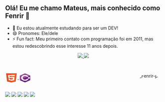 ## Olá! Eu me chamo Mateus, mais conhecido como Fenrir 👋

- 🌱 Eu estou atualmente estudando para ser um DEV!
- 😄 Pronomes: Ele/dele
- ⚡ Fun fact: Meu primeiro contato com programação foi em 2011, mas estou redescobrindo esse interesse 11 anos depois.

<div align="center">
  <a href="https://github.com/MattFenrir">
  <img height="180em" src="https://github-readme-stats.vercel.app/api?username=MattFenrir&show_icons=true&theme=vue-dark&include_all_commits=true&count_private=true"/>
  <img height="180em" src="https://github-readme-stats.vercel.app/api/top-langs/?username=MattFenrir&layout=compact&langs_count=7&theme=vue-dark"/>
</div>

##  
  
<div style="display: inline_block"><br>
  <img align="center" alt="Fenrir-HTML" height="30" width="40" src="https://raw.githubusercontent.com/devicons/devicon/master/icons/html5/html5-original.svg">
  <img align="center" alt="Fenrir-Csharp" height="30" width="40" src="https://raw.githubusercontent.com/devicons/devicon/master/icons/csharp/csharp-original.svg">
  <img align="right" alt="Fenrir-pic" height="150" style="border-radius:50px;" src="https://i.imgur.com/lV3mCFl.png">
</div>
  
##
  
<div>
  <a href="https://instagram.com/mattxfenrir" target="_blank"><img src="https://img.shields.io/badge/-Instagram-%23E4405F?style=for-the-badge&logo=instagram&logoColor=white" target="_blank"></a>
 	<a href="https://www.twitch.tv/FenrirMatt" target="_blank"><img src="https://img.shields.io/badge/Twitch-9146FF?style=for-the-badge&logo=twitch&logoColor=white" target="_blank"></a>
 <a href="https://discord.gg/Fenrir#3384" target="_blank"><img src="https://img.shields.io/badge/Discord-7289DA?style=for-the-badge&logo=discord&logoColor=white" target="_blank"></a> 
  <a href = "mailto:mattxfenrir@gmail.com"><img src="https://img.shields.io/badge/-Gmail-%23333?style=for-the-badge&logo=gmail&logoColor=white" target="_blank"></a>
  <a href="https://www.linkedin.com/in/mateus-mainardi" target="_blank"><img src="https://img.shields.io/badge/-LinkedIn-%230077B5?style=for-the-badge&logo=linkedin&logoColor=white" target="_blank"></a> 
  
</div>
